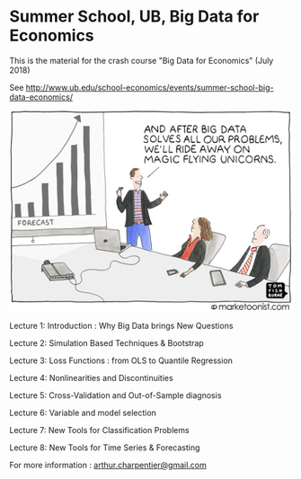 # Summer School, UB, Big Data for Economics

This is the material for the crash course "Big Data for Economics" (July 2018)

See http://www.ub.edu/school-economics/events/summer-school-big-data-economics/

![Alt text](https://github.com/freakonometrics/ub/blob/master/big-data-unicorns.jpeg?raw=true "Title")

Lecture 1: Introduction : Why Big Data brings New Questions 

Lecture 2: Simulation Based Techniques & Bootstrap

Lecture 3: Loss Functions : from OLS to Quantile Regression

Lecture 4: Nonlinearities and Discontinuities

Lecture 5: Cross-Validation and Out-of-Sample diagnosis

Lecture 6: Variable and model selection

Lecture 7: New Tools for Classification Problems

Lecture 8: New Tools for Time Series & Forecasting

For more information : arthur.charpentier@gmail.com 
